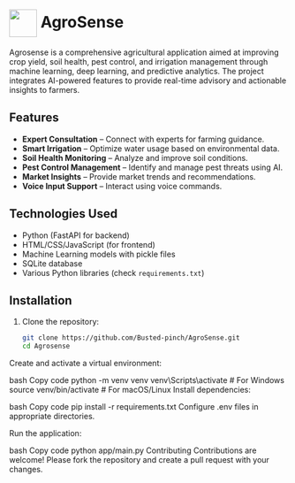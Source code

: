 <h1>
  <img src="Frontend/Agrosense/logo.png" width="50" height="50" style="vertical-align:middle;">
  AgroSense
</h1>

Agrosense is a comprehensive agricultural application aimed at improving crop yield, soil health, pest control, and irrigation management through machine learning, deep learning, and predictive analytics. The project integrates AI-powered features to provide real-time advisory and actionable insights to farmers.

## Features

- **Expert Consultation** – Connect with experts for farming guidance.
- **Smart Irrigation** – Optimize water usage based on environmental data.
- **Soil Health Monitoring** – Analyze and improve soil conditions.
- **Pest Control Management** – Identify and manage pest threats using AI.
- **Market Insights** – Provide market trends and recommendations.
- **Voice Input Support** – Interact using voice commands.

## Technologies Used

- Python (FastAPI for backend)
- HTML/CSS/JavaScript (for frontend)
- Machine Learning models with pickle files
- SQLite database
- Various Python libraries (check `requirements.txt`)

## Installation

1. Clone the repository:

   ```bash
   git clone https://github.com/Busted-pinch/AgroSense.git
   cd Agrosense
Create and activate a virtual environment:

bash
Copy code
python -m venv venv
venv\Scripts\activate   # For Windows
source venv/bin/activate # For macOS/Linux
Install dependencies:

bash
Copy code
pip install -r requirements.txt
Configure .env files in appropriate directories.

Run the application:

bash
Copy code
python app/main.py
Contributing
Contributions are welcome! Please fork the repository and create a pull request with your changes.
